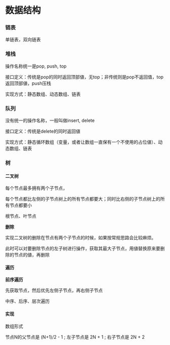 # 数据结构

### 链表

单链表，双向链表

### 堆栈

操作名称统一是pop, push, top 

接口定义：传统是pop的同时返回顶部値，无top；非传统则是pop不返回值，top返回顶部値，push压栈

实现方式：静态数组、动态数组、链表

### 队列

没有统一的操作名称，一般叫做insert, delete  

接口定义：传统是delete的同时返回値  

实现方式：静态循环数组（变量，或者让数组一直保有一个不使用的占位値）、动态数组、链表

### 树

#### 二叉树

每个节点最多拥有两个子节点，

每个节点都比左侧的子节点树上的所有节点都要大；同时比右侧的子节点树上的所有节点都要小  

根节点、叶节点  

**删除**

实现二叉树的删除在节点有两个子节点的时候，如果按常规思路会比较麻烦。  

此时可以对要删除节点的左子树进行操作，获取其最大子节点，用値替换原来要删除的节点的値，再删除  

#### 遍历

**前序遍历**

先获取节点，然后优先左侧子节点，再右侧子节点  

中序、后序、层次遍历

#### 实现

数组形式

节点N的父节点是 \(N+1\)/2 - 1 ; 左子节点是 2N + 1 ; 右子节点是 2N + 2  



